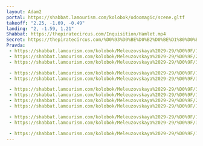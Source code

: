 ```yaml
---
layout: Adam2
portal: https://shabbat.lamourism.com/kolobok/odoomagic/scene.gltf
takeoff: "2.25, -1.69, -0.49"
landing: "2, -1.59, 1.21"
Shabbat: https://thepiratecircus.com/Inquisition/Hamlet.mp4
Secret: https://thepiratecircus.com/%D0%93%D0%BE%D0%B2%D0%BE%D1%80%D0%B8%D1%82-%D1%80%D0%B0%D0%B4%D0%B8%D0%BE-%D0%A1%D0%92%D0%9E%D0%91%D0%9E%D0%94%D0%90.jpg
Pravda:
 - https://shabbat.lamourism.com/kolobok/Meleuzovskaya%2029-29/%D0%9F/1.jpg
 - https://shabbat.lamourism.com/kolobok/Meleuzovskaya%2029-29/%D0%9F/2.jpg
 - https://shabbat.lamourism.com/kolobok/Meleuzovskaya%2029-29/%D0%9F/31.jpg

 - https://shabbat.lamourism.com/kolobok/Meleuzovskaya%2029-29/%D0%9F/13.jpg
 - https://shabbat.lamourism.com/kolobok/Meleuzovskaya%2029-29/%D0%9F/3.jpg

 - https://shabbat.lamourism.com/kolobok/Meleuzovskaya%2029-29/%D0%9F/31.jpg
 - https://shabbat.lamourism.com/kolobok/Meleuzovskaya%2029-29/%D0%9F/1.jpg
 - https://shabbat.lamourism.com/kolobok/Meleuzovskaya%2029-29/%D0%9F/2.jpg
 - https://shabbat.lamourism.com/kolobok/Meleuzovskaya%2029-29/%D0%9F/11.jpg

 - https://shabbat.lamourism.com/kolobok/Meleuzovskaya%2029-29/%D0%9F/13.jpg
 - https://shabbat.lamourism.com/kolobok/Meleuzovskaya%2029-29/%D0%9F/3.jpg

 - https://shabbat.lamourism.com/kolobok/Meleuzovskaya%2029-29/%D0%9F/11.jpg
---
```

